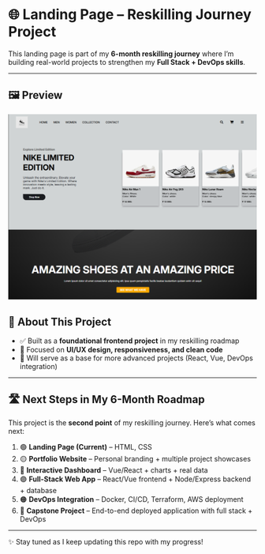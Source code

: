# 🌐 Landing Page – Reskilling Journey Project

This landing page is part of my **6-month reskilling journey** where I’m building real-world projects to strengthen my **Full Stack + DevOps skills**.

---

## 🖼️ Preview  
![Landing Page Screenshot](Assets/preview.png)


## 📌 About This Project

* ✅ Built as a **foundational frontend project** in my reskilling roadmap
* 🎨 Focused on **UI/UX design, responsiveness, and clean code**
* 🚀 Will serve as a base for more advanced projects (React, Vue, DevOps integration)

---

## 🛣️ Next Steps in My 6-Month Roadmap

This project is the **second point** of my reskilling journey. Here’s what comes next:

1. 🟢 **Landing Page (Current)** – HTML, CSS
2. 🟡 **Portfolio Website** – Personal branding + multiple project showcases
3. 🔵 **Interactive Dashboard** – Vue/React + charts + real data
4. 🟣 **Full-Stack Web App** – React/Vue frontend + Node/Express backend + database
5. 🟠 **DevOps Integration** – Docker, CI/CD, Terraform, AWS deployment
6. 🔴 **Capstone Project** – End-to-end deployed application with full stack + DevOps

---

✨ Stay tuned as I keep updating this repo with my progress!
